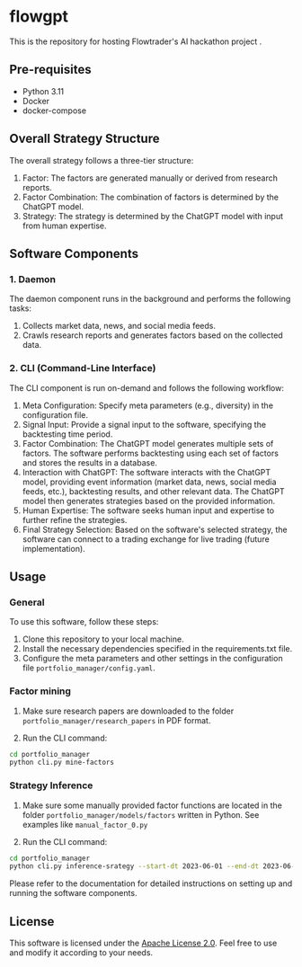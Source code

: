 # flowgpt
This is the repository for hosting Flowtrader's AI hackathon project .

## Pre-requisites

* Python 3.11
* Docker
* docker-compose

## Overall Strategy Structure
The overall strategy follows a three-tier structure:

1. Factor: The factors are generated manually or derived from research reports.
2. Factor Combination: The combination of factors is determined by the ChatGPT model.
3. Strategy: The strategy is determined by the ChatGPT model with input from human expertise.

## Software Components

### 1. Daemon
The daemon component runs in the background and performs the following tasks:

1. Collects market data, news, and social media feeds.
2. Crawls research reports and generates factors based on the collected data.

### 2. CLI (Command-Line Interface)
The CLI component is run on-demand and follows the following workflow:

1. Meta Configuration: Specify meta parameters (e.g., diversity) in the configuration file.
2. Signal Input: Provide a signal input to the software, specifying the backtesting time period.
3. Factor Combination: The ChatGPT model generates multiple sets of factors. The software performs backtesting using each set of factors and stores the results in a database.
4. Interaction with ChatGPT: The software interacts with the ChatGPT model, providing event information (market data, news, social media feeds, etc.), backtesting results, and other relevant data. The ChatGPT model then generates strategies based on the provided information.
5. Human Expertise: The software seeks human input and expertise to further refine the strategies.
6. Final Strategy Selection: Based on the software's selected strategy, the software can connect to a trading exchange for live trading (future implementation).

## Usage

### General

To use this software, follow these steps:

1. Clone this repository to your local machine.
2. Install the necessary dependencies specified in the requirements.txt file.
3. Configure the meta parameters and other settings in the configuration file `portfolio_manager/config.yaml`.


### Factor mining

1. Make sure research papers are downloaded to the folder `portfolio_manager/research_papers` in PDF format.

2. Run the CLI command:

```bash
cd portfolio_manager
python cli.py mine-factors
```

### Strategy Inference

1. Make sure some manually provided factor functions are located in the folder `portfolio_manager/models/factors` written in Python. See examples like `manual_factor_0.py`

2. Run the CLI command:

```bash
cd portfolio_manager
python cli.py inference-srategy --start-dt 2023-06-01 --end-dt 2023-06-02
```

Please refer to the documentation for detailed instructions on setting up and running the software components.

## License

This software is licensed under the [Apache License 2.0](LICENSE). Feel free to use and modify it according to your needs.
